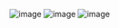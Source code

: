 ![image](https://github.com/UdaraChinthakaManodara/redroosterfarm/assets/154018574/a3c83e12-ea65-498c-a7e8-c78f7ca9f23c)
![image](https://github.com/UdaraChinthakaManodara/redroosterfarm/assets/154018574/643cb026-8049-40db-a718-0f8016aa84c1)
![image](https://github.com/UdaraChinthakaManodara/redroosterfarm/assets/154018574/d105000f-9656-4907-99c8-c59eff1a05bd)


